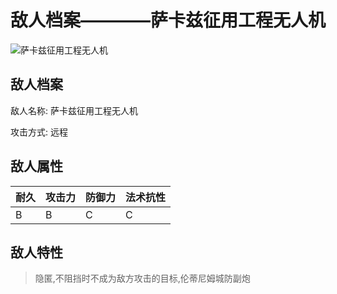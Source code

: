 # 敌人档案————萨卡兹征用工程无人机

![萨卡兹征用工程无人机](./eneIcons/萨卡兹征用工程无人机.png)

## 敌人档案

敌人名称: 萨卡兹征用工程无人机

攻击方式: 远程

## 敌人属性

| 耐久      | 攻击力  | 防御力 | 法术抗性 |
|---------|------|-----|------|
| B | B | C | C |

## 敌人特性
> 隐匿,不阻挡时不成为敌方攻击的目标,伦蒂尼姆城防副炮
